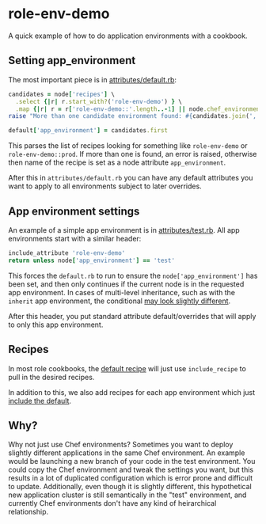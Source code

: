 role-env-demo
=============

A quick example of how to do application environments with a cookbook.

Setting app_environment
-----------------------

The most important piece is in [attributes/default.rb](/attributes/default.rb):

```ruby
candidates = node['recipes'] \
  .select {|r| r.start_with?('role-env-demo') } \
  .map {|r| r = r['role-env-demo::'.length..-1] || node.chef_environment}
raise "More than one candidate environment found: #{candidates.join(', ')}" if candidates.size > 1

default['app_environment'] = candidates.first
```

This parses the list of recipes looking for something like `role-env-demo` or `role-env-demo::prod`. If more
than one is found, an error is raised, otherwise then name of the recipe is set as a node attribute `app_environment`.

After this in `attributes/default.rb` you can have any default attributes you want to apply to all environments subject
to later overrides.

App environment settings
------------------------

An example of a simple app environment is in [attributes/test.rb](attributes/test.rb). All app environments start with
a similar header:

```ruby
include_attribute 'role-env-demo'
return unless node['app_environment'] == 'test'
```

This forces the `default.rb` to run to ensure the `node['app_environment']` has been set, and then only continues if
the current node is in the requested app environment. In cases of multi-level inheritance, such as with the `inherit`
app environment, the conditional [may look slightly different](attributes/prod.rb#L20).

After this header, you put standard attribute default/overrides that will apply to only this app environment.

Recipes
-------

In most role cookbooks, the [default recipe](recipes/default.rb) will just use `include_recipe` to pull in the desired recipes.

In addition to this, we also add recipes for each app environment which just [include the default](recipes/prod.rb#L19).

Why?
----

Why not just use Chef environments? Sometimes you want to deploy slightly different applications in the same Chef environment. An example would be launching a new branch of your code in the test environment. You could copy the Chef environment and tweak the settings you want, but this results in a lot of duplicated configuration which is error prone and difficult to update. Additionally, even though it is slightly different, this hypothetical new application cluster is still semantically in the "test" environment, and currently Chef environments don't have any kind of heirarchical relationship.
